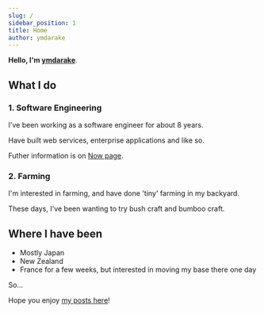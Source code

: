 ```yaml
---
slug: /
sidebar_position: 1
title: Home
author: ymdarake
---
```


**Hello, I'm [ymdarake](https://github.com/ymdarake)**.

## What I do

### 1. Software Engineering
I've been working as a software engineer for about 8 years.

Have built web services, enterprise applications and like so.

Futher information is on [Now page](./now).

### 2. Farming
I'm interested in farming, and have done 'tiny' farming in my backyard.

These days, I've been wanting to try bush craft and bumboo craft.

## Where I have been
- Mostly Japan
- New Zealand
- France for a few weeks, but interested in moving my base there one day


So...

Hope you enjoy [my posts here](/blog)!
